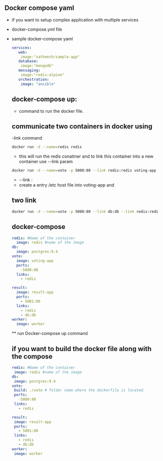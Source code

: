 ## Docker compose yaml
- if you want to setup complex application with multiple services
- docker-compose.yml file
- sample docker-compose yaml
  ```yaml
  services:
     web:
      image:"satheesh/sample-app"
     database:
      image:"mongodb"
     messaging:
      image:"redis:alpine"
     orchestration:
      image: "ansible"
  ```

  ## docker-compose up:
  - command to run the docker file.
 
  ## communicate two containers in docker using
  -link command
  ```bash
  docker run -d --name=redis redis
  ```
  - this will run the redis conatiner and to link this container into a new container
  use --link param
  ```bash
  docker run -d --name=vote -p 5000:80 --link redis:redis voting-app
  ```
  - --link <link-name>:<container-name>
  - create a entry /etc host file into voting-app and
 
  ## two link
  ```bash
  docker run -d --name=vote -p 5000:80 --link db:db --link redis:redis voting-app
  ```

  ## docker-compose
  ```yaml
  redis: #Name of the container
    image: redis #name of the image
  db:
    image: postgres:9.4
  vote:
    image: voting-app
    ports:
      -5000:80
    links:
      - redis

  result:
    image: result-app
    ports:
      - 5001:80
    links:
      - redis
      - db:db 
  worker:
    image: worker
  ```
  ** run Docker-compose up command

  ## if you want to build the docker file along with the compose

   ```yaml
  redis: #Name of the container
    image: redis #name of the image
  db:
    image: postgres:9.4
  vote:
    build: ./vote # folder name where the dockerfile is located.
    ports:
      -5000:80
    links:
      - redis

  result:
    image: result-app
    ports:
      - 5001:80
    links:
      - redis
      - db:db 
  worker:
    image: worker
  ```
  
